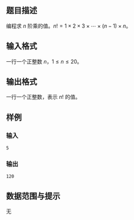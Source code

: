 
## 题目描述
编程求 $n$ 阶乘的值。$n! = 1 \times 2 \times 3 \times \cdots \times (n-1) \times n$。

## 输入格式
一行一个正整数 $n$，$1 \leq n \leq 20$。

## 输出格式
一行一个正整数，表示 $n!$ 的值。

## 样例
### 输入
```
5
```
### 输出
```
120
```

## 数据范围与提示
无
